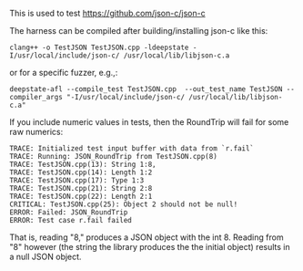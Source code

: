 This is used to test https://github.com/json-c/json-c

The harness can be compiled after building/installing json-c like this:

```
clang++ -o TestJSON TestJSON.cpp -ldeepstate -I/usr/local/include/json-c/ /usr/local/lib/libjson-c.a
```

or for a specific fuzzer, e.g.,:

```
deepstate-afl --compile_test TestJSON.cpp  --out_test_name TestJSON --compiler_args "-I/usr/local/include/json-c/ /usr/local/lib/libjson-c.a"
```

If you include numeric values in tests, then the RoundTrip will fail for some raw numerics:

```
TRACE: Initialized test input buffer with data from `r.fail`
TRACE: Running: JSON_RoundTrip from TestJSON.cpp(8)
TRACE: TestJSON.cpp(13): String 1:8,
TRACE: TestJSON.cpp(14): Length 1:2
TRACE: TestJSON.cpp(17): Type 1:3
TRACE: TestJSON.cpp(21): String 2:8
TRACE: TestJSON.cpp(22): Length 2:1
CRITICAL: TestJSON.cpp(25): Object 2 should not be null!
ERROR: Failed: JSON_RoundTrip
ERROR: Test case r.fail failed
```

That is, reading "8," produces a JSON object with the int 8.  Reading from "8" however (the string the library produces the the initial object) results in a null JSON object.
